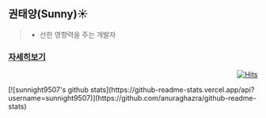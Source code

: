 

## 권태양(Sunny):sunny:
> - 선한 영향력을 주는 개발자
### [자세히보기](https://www.notion.so/Sunny-1349e293c9f74de092dce9ee359bd77c)

<div align=right>
	
[![Hits](https://hits.seeyoufarm.com/api/count/incr/badge.svg?url=https%3A%2F%2Fgithub.com%2Fsunnight9507&count_bg=%23DE8EFF&title_bg=%234E5759&icon=&icon_color=%23000000&title=hits&edge_flat=false)](https://hits.seeyoufarm.com)
	
</div>
[![sunnight9507's github stats](https://github-readme-stats.vercel.app/api?username=sunnight9507)](https://github.com/anuraghazra/github-readme-stats)
